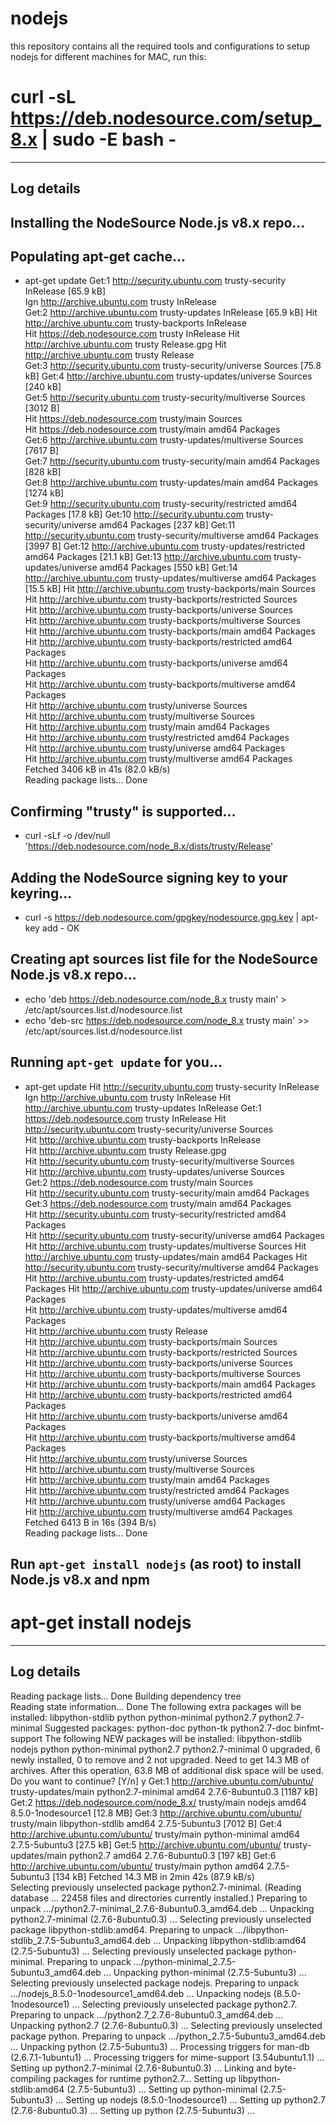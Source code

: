 # nodejs
this repository contains all the required tools and configurations to setup nodejs for different machines
for MAC, run this: 
# curl -sL https://deb.nodesource.com/setup_8.x | sudo -E bash -
-----------
Log details
-----------
## Installing the NodeSource Node.js v8.x repo...


## Populating apt-get cache...

+ apt-get update
Get:1 http://security.ubuntu.com trusty-security InRelease [65.9 kB]     
Ign http://archive.ubuntu.com trusty InRelease       
Get:2 http://archive.ubuntu.com trusty-updates InRelease [65.9 kB]
Hit http://archive.ubuntu.com trusty-backports InRelease               
Hit https://deb.nodesource.com trusty InRelease
Hit http://archive.ubuntu.com trusty Release.gpg
Hit http://archive.ubuntu.com trusty Release                               
Get:3 http://security.ubuntu.com trusty-security/universe Sources [75.8 kB]
Get:4 http://archive.ubuntu.com trusty-updates/universe Sources [240 kB]       
Get:5 http://security.ubuntu.com trusty-security/multiverse Sources [3012 B]   
Hit https://deb.nodesource.com trusty/main Sources                             
Hit https://deb.nodesource.com trusty/main amd64 Packages                      
Get:6 http://archive.ubuntu.com trusty-updates/multiverse Sources [7617 B]     
Get:7 http://security.ubuntu.com trusty-security/main amd64 Packages [828 kB]  
Get:8 http://archive.ubuntu.com trusty-updates/main amd64 Packages [1274 kB]   
Get:9 http://security.ubuntu.com trusty-security/restricted amd64 Packages [17.8 kB]
Get:10 http://security.ubuntu.com trusty-security/universe amd64 Packages [237 kB]
Get:11 http://security.ubuntu.com trusty-security/multiverse amd64 Packages [3997 B]
Get:12 http://archive.ubuntu.com trusty-updates/restricted amd64 Packages [21.1 kB]
Get:13 http://archive.ubuntu.com trusty-updates/universe amd64 Packages [550 kB]
Get:14 http://archive.ubuntu.com trusty-updates/multiverse amd64 Packages [15.5 kB]
Hit http://archive.ubuntu.com trusty-backports/main Sources                    
Hit http://archive.ubuntu.com trusty-backports/restricted Sources              
Hit http://archive.ubuntu.com trusty-backports/universe Sources                
Hit http://archive.ubuntu.com trusty-backports/multiverse Sources              
Hit http://archive.ubuntu.com trusty-backports/main amd64 Packages             
Hit http://archive.ubuntu.com trusty-backports/restricted amd64 Packages       
Hit http://archive.ubuntu.com trusty-backports/universe amd64 Packages         
Hit http://archive.ubuntu.com trusty-backports/multiverse amd64 Packages       
Hit http://archive.ubuntu.com trusty/universe Sources                          
Hit http://archive.ubuntu.com trusty/multiverse Sources                        
Hit http://archive.ubuntu.com trusty/main amd64 Packages                       
Hit http://archive.ubuntu.com trusty/restricted amd64 Packages                 
Hit http://archive.ubuntu.com trusty/universe amd64 Packages                   
Hit http://archive.ubuntu.com trusty/multiverse amd64 Packages                 
Fetched 3406 kB in 41s (82.0 kB/s)                                             
Reading package lists... Done

## Confirming "trusty" is supported...

+ curl -sLf -o /dev/null 'https://deb.nodesource.com/node_8.x/dists/trusty/Release'

## Adding the NodeSource signing key to your keyring...

+ curl -s https://deb.nodesource.com/gpgkey/nodesource.gpg.key | apt-key add -
OK

## Creating apt sources list file for the NodeSource Node.js v8.x repo...

+ echo 'deb https://deb.nodesource.com/node_8.x trusty main' > /etc/apt/sources.list.d/nodesource.list
+ echo 'deb-src https://deb.nodesource.com/node_8.x trusty main' >> /etc/apt/sources.list.d/nodesource.list

## Running `apt-get update` for you...

+ apt-get update
Hit http://security.ubuntu.com trusty-security InRelease                 
Ign http://archive.ubuntu.com trusty InRelease
Hit http://archive.ubuntu.com trusty-updates InRelease
Get:1 https://deb.nodesource.com trusty InRelease 
Hit http://security.ubuntu.com trusty-security/universe Sources          
Hit http://archive.ubuntu.com trusty-backports InRelease                 
Hit http://archive.ubuntu.com trusty Release.gpg   
Hit http://security.ubuntu.com trusty-security/multiverse Sources              
Hit http://archive.ubuntu.com trusty-updates/universe Sources                  
Get:2 https://deb.nodesource.com trusty/main Sources                           
Hit http://security.ubuntu.com trusty-security/main amd64 Packages             
Get:3 https://deb.nodesource.com trusty/main amd64 Packages                    
Hit http://security.ubuntu.com trusty-security/restricted amd64 Packages       
Hit http://security.ubuntu.com trusty-security/universe amd64 Packages         
Hit http://archive.ubuntu.com trusty-updates/multiverse Sources
Hit http://archive.ubuntu.com trusty-updates/main amd64 Packages
Hit http://security.ubuntu.com trusty-security/multiverse amd64 Packages
Hit http://archive.ubuntu.com trusty-updates/restricted amd64 Packages
Hit http://archive.ubuntu.com trusty-updates/universe amd64 Packages           
Hit http://archive.ubuntu.com trusty-updates/multiverse amd64 Packages         
Hit http://archive.ubuntu.com trusty Release                                   
Hit http://archive.ubuntu.com trusty-backports/main Sources                    
Hit http://archive.ubuntu.com trusty-backports/restricted Sources              
Hit http://archive.ubuntu.com trusty-backports/universe Sources                
Hit http://archive.ubuntu.com trusty-backports/multiverse Sources              
Hit http://archive.ubuntu.com trusty-backports/main amd64 Packages             
Hit http://archive.ubuntu.com trusty-backports/restricted amd64 Packages       
Hit http://archive.ubuntu.com trusty-backports/universe amd64 Packages         
Hit http://archive.ubuntu.com trusty-backports/multiverse amd64 Packages       
Hit http://archive.ubuntu.com trusty/universe Sources                          
Hit http://archive.ubuntu.com trusty/multiverse Sources                        
Hit http://archive.ubuntu.com trusty/main amd64 Packages                       
Hit http://archive.ubuntu.com trusty/restricted amd64 Packages                 
Hit http://archive.ubuntu.com trusty/universe amd64 Packages                   
Hit http://archive.ubuntu.com trusty/multiverse amd64 Packages                 
Fetched 6413 B in 16s (394 B/s)                                                
Reading package lists... Done

## Run `apt-get install nodejs` (as root) to install Node.js v8.x and npm

# apt-get install nodejs
-----------
Log details
-----------
Reading package lists... Done
Building dependency tree       
Reading state information... Done
The following extra packages will be installed:
  libpython-stdlib python python-minimal python2.7 python2.7-minimal
Suggested packages:
  python-doc python-tk python2.7-doc binfmt-support
The following NEW packages will be installed:
  libpython-stdlib nodejs python python-minimal python2.7 python2.7-minimal
0 upgraded, 6 newly installed, 0 to remove and 2 not upgraded.
Need to get 14.3 MB of archives.
After this operation, 63.8 MB of additional disk space will be used.
Do you want to continue? [Y/n] y
Get:1 http://archive.ubuntu.com/ubuntu/ trusty-updates/main python2.7-minimal amd64 2.7.6-8ubuntu0.3 [1187 kB]
Get:2 https://deb.nodesource.com/node_8.x/ trusty/main nodejs amd64 8.5.0-1nodesource1 [12.8 MB]
Get:3 http://archive.ubuntu.com/ubuntu/ trusty/main libpython-stdlib amd64 2.7.5-5ubuntu3 [7012 B]
Get:4 http://archive.ubuntu.com/ubuntu/ trusty/main python-minimal amd64 2.7.5-5ubuntu3 [27.5 kB]
Get:5 http://archive.ubuntu.com/ubuntu/ trusty-updates/main python2.7 amd64 2.7.6-8ubuntu0.3 [197 kB]
Get:6 http://archive.ubuntu.com/ubuntu/ trusty/main python amd64 2.7.5-5ubuntu3 [134 kB]
Fetched 14.3 MB in 2min 42s (87.9 kB/s)                                        
Selecting previously unselected package python2.7-minimal.
(Reading database ... 22458 files and directories currently installed.)
Preparing to unpack .../python2.7-minimal_2.7.6-8ubuntu0.3_amd64.deb ...
Unpacking python2.7-minimal (2.7.6-8ubuntu0.3) ...
Selecting previously unselected package libpython-stdlib:amd64.
Preparing to unpack .../libpython-stdlib_2.7.5-5ubuntu3_amd64.deb ...
Unpacking libpython-stdlib:amd64 (2.7.5-5ubuntu3) ...
Selecting previously unselected package python-minimal.
Preparing to unpack .../python-minimal_2.7.5-5ubuntu3_amd64.deb ...
Unpacking python-minimal (2.7.5-5ubuntu3) ...
Selecting previously unselected package nodejs.
Preparing to unpack .../nodejs_8.5.0-1nodesource1_amd64.deb ...
Unpacking nodejs (8.5.0-1nodesource1) ...
Selecting previously unselected package python2.7.
Preparing to unpack .../python2.7_2.7.6-8ubuntu0.3_amd64.deb ...
Unpacking python2.7 (2.7.6-8ubuntu0.3) ...
Selecting previously unselected package python.
Preparing to unpack .../python_2.7.5-5ubuntu3_amd64.deb ...
Unpacking python (2.7.5-5ubuntu3) ...
Processing triggers for man-db (2.6.7.1-1ubuntu1) ...
Processing triggers for mime-support (3.54ubuntu1.1) ...
Setting up python2.7-minimal (2.7.6-8ubuntu0.3) ...
Linking and byte-compiling packages for runtime python2.7...
Setting up libpython-stdlib:amd64 (2.7.5-5ubuntu3) ...
Setting up python-minimal (2.7.5-5ubuntu3) ...
Setting up nodejs (8.5.0-1nodesource1) ...
Setting up python2.7 (2.7.6-8ubuntu0.3) ...
Setting up python (2.7.5-5ubuntu3) ...
